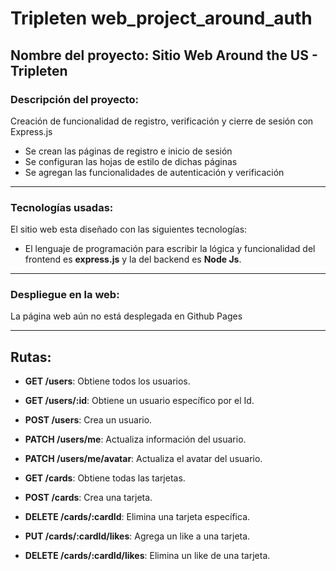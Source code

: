 # Tripleten web_project_around_auth
## Nombre del proyecto: Sitio Web Around the US - Tripleten
### Descripción del proyecto: 

Creación de funcionalidad de registro, verificación y cierre de sesión con Express.js

  * Se crean las páginas de registro e inicio de sesión
  * Se configuran las hojas de estilo de dichas páginas
  * Se agregan las funcionalidades de autenticación y verificación

***

### Tecnologías usadas:
  El sitio web esta diseñado con las siguientes tecnologías:

  * El lenguaje de programación para escribir la lógica y funcionalidad del frontend es **express.js** y la del backend es **Node Js**.

***

### Despliegue en la web:
  La página web aún no está desplegada en Github Pages
  
***


## Rutas:

* **GET /users**: Obtiene todos los usuarios.

* **GET /users/:id**: Obtiene un usuario específico por el Id.

* **POST /users**: Crea un usuario.

* **PATCH /users/me**: Actualiza información del usuario.

* **PATCH /users/me/avatar**: Actualiza el avatar del usuario.

* **GET /cards**: Obtiene todas las tarjetas.

* **POST /cards**: Crea una tarjeta.

* **DELETE /cards/:cardId**: Elimina una tarjeta específica.

* **PUT /cards/:cardId/likes**: Agrega un like a una tarjeta.

* **DELETE /cards/:cardId/likes**: Elimina un like de una tarjeta.
